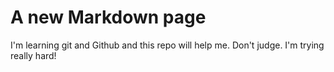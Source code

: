 # A new Markdown page

I'm learning git and Github and this repo will help me. Don't judge. 
I'm trying really hard!